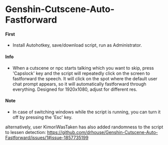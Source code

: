 # Genshin-Cutscene-Auto-Fastforward

#### First
* Install Autohotkey, save/download script, run as Administrator.
#### Info
* When a cutscene or npc starts talking which you want to skip, press 'Capslock' key and the script will repeatedly click on the screen to fastforward the speech. It will click on the spot where the default user chat prompt appears, so it will automatically fastforward through everything. Designed for 1920x1080, adjust for different res.
#### Note
* In case of switching windows while the script is running, you can turn it off by pressing the 'Esc' key.

alternatively, user KimoriWasTaken has also added randomness to the script to lessen detection:
https://github.com/drhouse/Genshin-Cutscene-Auto-Fastforward/issues/1#issue-1857735199